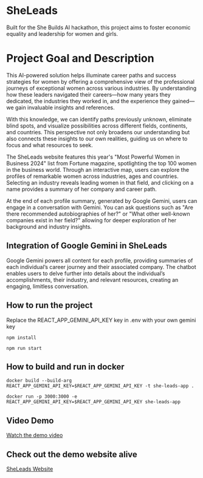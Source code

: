 # SheLeads

Built for the She Builds AI hackathon, this project aims to foster economic equality and leadership for women and girls.

# Project Goal and Description
This AI-powered solution helps illuminate career paths and success strategies for women by offering a comprehensive view of the professional journeys of exceptional women across various industries. By understanding how these leaders navigated their careers—how many years they dedicated, the industries they worked in, and the experience they gained—we gain invaluable insights and references.

With this knowledge, we can identify paths previously unknown, eliminate blind spots, and visualize possibilities across different fields, continents, and countries. This perspective not only broadens our understanding but also connects these insights to our own realities, guiding us on where to focus and what resources to seek.

The SheLeads website features this year's "Most Powerful Women in Business 2024" list from Fortune magazine, spotlighting the top 100 women in the business world. Through an interactive map, users can explore the profiles of remarkable women across industries, ages and countries. Selecting an industry reveals leading women in that field, and clicking on a name provides a summary of her company and career path.

At the end of each profile summary, generated by Google Gemini, users can engage in a conversation with Gemini. You can ask questions such as "Are there recommended autobiographies of her?" or "What other well-known companies exist in her field?" allowing for deeper exploration of her background and industry insights.

## Integration of Google Gemini in SheLeads
Google Gemini powers all content for each profile, providing summaries of each individual’s career journey and their associated company. The chatbot enables users to delve further into details about the individual’s accomplishments, their industry, and relevant resources, creating an engaging, limitless conversation.

## How to run the project
Replace the REACT_APP_GEMINI_API_KEY key in .env with your own gemini key

`npm install`

`npm run start`

## How to build and run in docker
`docker build --build-arg REACT_APP_GEMINI_API_KEY=$REACT_APP_GEMINI_API_KEY -t she-leads-app .`

`docker run -p 3000:3000 -e REACT_APP_GEMINI_API_KEY=$REACT_APP_GEMINI_API_KEY she-leads-app`
## Video Demo
[Watch the demo video](https://youtu.be/z-jVDoI0wpI)

## Check out the demo website alive 
[SheLeads Website](https://demo.sheleadsai.com/)
